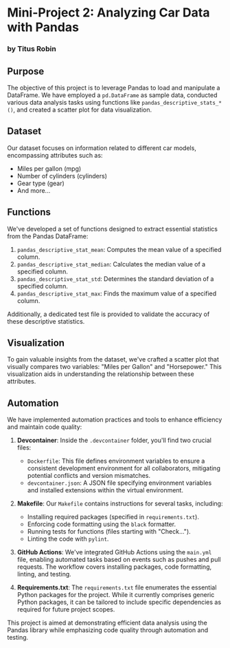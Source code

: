 # Mini-Project 2: Analyzing Car Data with Pandas
### by Titus Robin

## Purpose

The objective of this project is to leverage Pandas to load and manipulate a DataFrame. We have employed a `pd.DataFrame` as sample data, conducted various data analysis tasks using functions like `pandas_descriptive_stats_*()`, and created a scatter plot for data visualization.

## Dataset

Our dataset focuses on information related to different car models, encompassing attributes such as:

- Miles per gallon (mpg)
- Number of cylinders (cylinders)
- Gear type (gear)
- And more...

## Functions

We've developed a set of functions designed to extract essential statistics from the Pandas DataFrame:

1. `pandas_descriptive_stat_mean`: Computes the mean value of a specified column.
2. `pandas_descriptive_stat_median`: Calculates the median value of a specified column.
3. `pandas_descriptive_stat_std`: Determines the standard deviation of a specified column.
4. `pandas_descriptive_stat_max`: Finds the maximum value of a specified column.

Additionally, a dedicated test file is provided to validate the accuracy of these descriptive statistics.

## Visualization

To gain valuable insights from the dataset, we've crafted a scatter plot that visually compares two variables: "Miles per Gallon" and "Horsepower." This visualization aids in understanding the relationship between these attributes.

## Automation

We have implemented automation practices and tools to enhance efficiency and maintain code quality:

1. **Devcontainer**: Inside the `.devcontainer` folder, you'll find two crucial files:

   - `Dockerfile`: This file defines environment variables to ensure a consistent development environment for all collaborators, mitigating potential conflicts and version mismatches.
   - `devcontainer.json`: A JSON file specifying environment variables and installed extensions within the virtual environment.

2. **Makefile**: Our `Makefile` contains instructions for several tasks, including:

   - Installing required packages (specified in `requirements.txt`).
   - Enforcing code formatting using the `black` formatter.
   - Running tests for functions (files starting with "Check...").
   - Linting the code with `pylint`.

3. **GitHub Actions**: We've integrated GitHub Actions using the `main.yml` file, enabling automated tasks based on events such as pushes and pull requests. The workflow covers installing packages, code formatting, linting, and testing.

4. **Requirements.txt**: The `requirements.txt` file enumerates the essential Python packages for the project. While it currently comprises generic Python packages, it can be tailored to include specific dependencies as required for future project scopes.

This project is aimed at demonstrating efficient data analysis using the Pandas library while emphasizing code quality through automation and testing.


